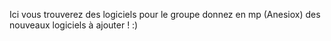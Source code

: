 Ici vous trouverez des logiciels pour le groupe donnez en mp (Anesiox) des nouveaux logiciels à ajouter ! :)
